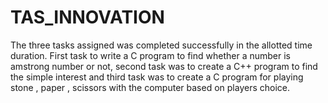 # TAS_INNOVATION
The three tasks assigned was completed successfully in the allotted time duration.
First task to write a C program to find whether a number is amstrong number or not, second task was to create a C++ program to find the simple interest and third task was to create a C program for playing stone , paper , scissors with the computer based on players choice.
